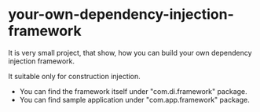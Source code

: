 # your-own-dependency-injection-framework

It is very small project, that show, how you can build your own dependency injection framework.

It suitable only for construction injection.

- You can find the framework itself under "com.di.framework" package.
- You can find sample application under "com.app.framework" package.
